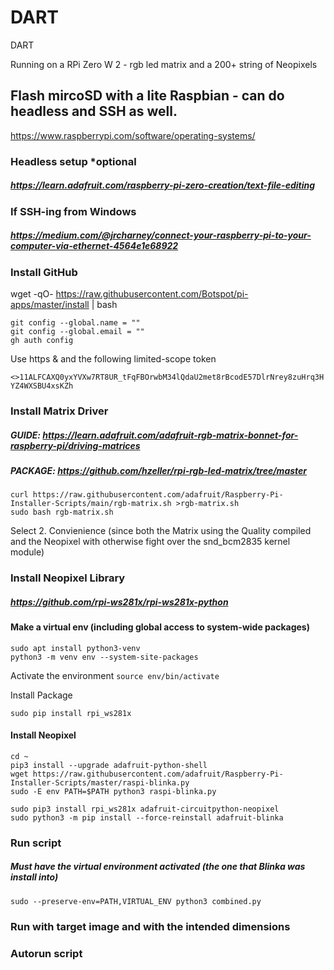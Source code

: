 # DART
DART

Running on a RPi Zero W 2 - rgb led matrix and a 200+ string of Neopixels

## Flash mircoSD with a lite Raspbian - can do headless and SSH as well.
https://www.raspberrypi.com/software/operating-systems/

### Headless setup *optional
##### https://learn.adafruit.com/raspberry-pi-zero-creation/text-file-editing

### If SSH-ing from Windows
##### https://medium.com/@jrcharney/connect-your-raspberry-pi-to-your-computer-via-ethernet-4564e1e68922

### Install GitHub
wget -qO- https://raw.githubusercontent.com/Botspot/pi-apps/master/install | bash

```
git config --global.name = ""
git config --global.email = ""
gh auth config
```
Use https & and the following limited-scope token

`
<>11ALFCAXQ0yxYVXw7RT8UR_tFqFBOrwbM34lQdaU2met8rBcodE57DlrNrey8zuHrq3HYZ4WXSBU4xsKZh
`
      
### Install Matrix Driver
##### GUIDE: https://learn.adafruit.com/adafruit-rgb-matrix-bonnet-for-raspberry-pi/driving-matrices
##### PACKAGE: https://github.com/hzeller/rpi-rgb-led-matrix/tree/master

```
curl https://raw.githubusercontent.com/adafruit/Raspberry-Pi-Installer-Scripts/main/rgb-matrix.sh >rgb-matrix.sh
sudo bash rgb-matrix.sh
```

Select 2. Convienience (since both the Matrix using the Quality compiled and the Neopixel with otherwise fight over the snd_bcm2835 kernel module)

### Install Neopixel Library
##### https://github.com/rpi-ws281x/rpi-ws281x-python


#### Make a virtual env (including global access to system-wide packages)
```
sudo apt install python3-venv
python3 -m venv env --system-site-packages
```
Activate the environment
`
source env/bin/activate
`

Install Package

`
sudo pip install rpi_ws281x
`

#### Install Neopixel

```
cd ~
pip3 install --upgrade adafruit-python-shell
wget https://raw.githubusercontent.com/adafruit/Raspberry-Pi-Installer-Scripts/master/raspi-blinka.py
sudo -E env PATH=$PATH python3 raspi-blinka.py
```

```
sudo pip3 install rpi_ws281x adafruit-circuitpython-neopixel
sudo python3 -m pip install --force-reinstall adafruit-blinka
```

### Run script 
##### Must have the virtual environment activated (the one that Blinka was install into)
`
sudo --preserve-env=PATH,VIRTUAL_ENV python3 combined.py 
`

### Run with target image and with the intended dimensions





### Autorun script



